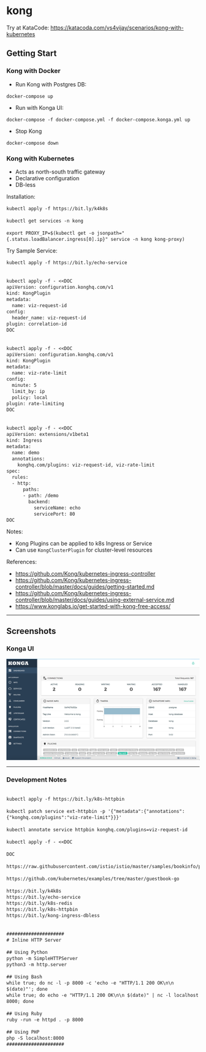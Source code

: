 # kong

Try at KataCode: https://katacoda.com/vs4vijay/scenarios/kong-with-kubernetes

## Getting Start

### Kong with Docker

- Run Kong with Postgres DB: 
```
docker-compose up
```
- Run with Konga UI:
```
docker-compose -f docker-compose.yml -f docker-compose.konga.yml up
```
- Stop Kong
```
docker-compose down
```

### Kong with Kubernetes

- Acts as north-south traffic gateway
- Declarative configuration
- DB-less

Installation:
```shell
kubectl apply -f https://bit.ly/k4k8s

kubectl get services -n kong

export PROXY_IP=$(kubectl get -o jsonpath="{.status.loadBalancer.ingress[0].ip}" service -n kong kong-proxy)
```

Try Sample Service:
```shell
kubectl apply -f https://bit.ly/echo-service


kubectl apply -f - <<DOC
apiVersion: configuration.konghq.com/v1
kind: KongPlugin
metadata:
  name: viz-request-id
config:
  header_name: viz-request-id
plugin: correlation-id
DOC


kubectl apply -f - <<DOC
apiVersion: configuration.konghq.com/v1
kind: KongPlugin
metadata:
  name: viz-rate-limit
config:
  minute: 5
  limit_by: ip
  policy: local
plugin: rate-limiting
DOC


kubectl apply -f - <<DOC
apiVersion: extensions/v1beta1
kind: Ingress
metadata:
  name: demo
  annotations:
    konghq.com/plugins: viz-request-id, viz-rate-limit
spec:
  rules:
  - http:
      paths:
      - path: /demo
        backend:
          serviceName: echo
          servicePort: 80
DOC

```

Notes:
- Kong Plugins can be applied to k8s Ingress or Service
- Can use `KongClusterPlugin` for cluster-level resources

References:
- https://github.com/Kong/kubernetes-ingress-controller
- https://github.com/Kong/kubernetes-ingress-controller/blob/master/docs/guides/getting-started.md
- https://github.com/Kong/kubernetes-ingress-controller/blob/master/docs/guides/using-external-service.md
- https://www.konglabs.io/get-started-with-kong-free-access/


---

## Screenshots

### Konga UI

![Konga UI](/.screenshots/konga_ui.png)

---

### Development Notes

```shell

kubectl apply -f https://bit.ly/k8s-httpbin

kubectl patch service ext-httpbin -p '{"metadata":{"annotations":{"konghq.com/plugins":"viz-rate-limit"}}}'

kubectl annotate service httpbin konghq.com/plugins=viz-request-id

kubectl apply -f - <<DOC

DOC

https://raw.githubusercontent.com/istio/istio/master/samples/bookinfo/platform/kube/bookinfo.yaml

https://github.com/kubernetes/examples/tree/master/guestbook-go

https://bit.ly/k4k8s
https://bit.ly/echo-service
https://bit.ly/k8s-redis
https://bit.ly/k8s-httpbin
https://bit.ly/kong-ingress-dbless


#####################
# Inline HTTP Server

## Using Python
python -m SimpleHTTPServer
python3 -m http.server

## Using Bash
while true; do nc -l -p 8000 -c 'echo -e "HTTP/1.1 200 OK\n\n $(date)"'; done
while true; do echo -e "HTTP/1.1 200 OK\n\n $(date)" | nc -l localhost 8000; done

## Using Ruby
ruby -run -e httpd . -p 8000

## Using PHP
php -S localhost:8000
#####################

```
